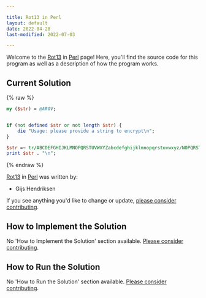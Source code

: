 ```yaml
---

title: Rot13 in Perl
layout: default
date: 2022-04-28
last-modified: 2022-07-03

---
```


Welcome to the [Rot13](https://sampleprograms.io/projects/rot13) in [Perl](https://sampleprograms.io/languages/perl) page! Here, you'll find the source code for this program as well as a description of how the program works.

## Current Solution

{% raw %}

```perl
my ($str) = @ARGV;


if (not defined $str or not length $str) {
    die "Usage: please provide a string to encrypt\n";
}

$str =~ tr/ABCDEFGHIJKLMNOPQRSTUVWXYZabcdefghijklmnopqrstuvwxyz/NOPQRSTUVWXYZABCDEFGHIJKLMnopqrstuvwxyzabcdefghijklm/;
print $str . "\n";
```

{% endraw %}

[Rot13](https://sampleprograms.io/projects/rot13) in [Perl](https://sampleprograms.io/languages/perl) was written by:

- Gijs Hendriksen

If you see anything you'd like to change or update, [please consider contributing](https://github.com/TheRenegadeCoder/sample-programs).

## How to Implement the Solution

No 'How to Implement the Solution' section available. [Please consider contributing](https://github.com/TheRenegadeCoder/sample-programs-website).

## How to Run the Solution

No 'How to Run the Solution' section available. [Please consider contributing](https://github.com/TheRenegadeCoder/sample-programs-website).